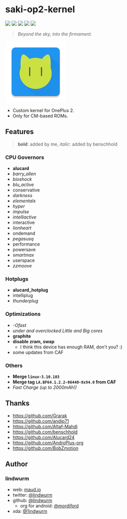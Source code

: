 # saki-op2-kernel

![](https://img.shields.io/badge/oneplus-msm8994-ff69b4.svg?style=flat-square)
![](https://img.shields.io/badge/arch-arm64-blue.svg?style=flat-square) 
![](https://img.shields.io/badge/linux-3.10.103-lightgray.svg?style=flat-square)
![](https://img.shields.io/badge/UBERTC-4.9--kernel-brightgreen.svg?style=flat-square)
![](https://img.shields.io/badge/fastcharge-2000mAh-orange.svg?style=flat-square)


> *Beyond the sky, into the firmament.*

![icon](icon.png)

- Custom kernel for OnePlus 2.
- Only for CM-based ROMs.

## Features

> **bold**: added by me, *italic*: added by benschhold

### CPU Governors

- **alucard**
- *barry_allen*
- *bioshock*
- *blu_active*
- conservative
- *darkness*
- *elementalx*
- *hyper*
- *impulse*
- *intelliactive*
- interactive
- *lionheart*
- ondemand
- *pegasusq*
- performance
- powersave
- *smartmax*
- userspace
- *zzmoove*

### Hotplugs

- **alucard_hotplug**
- intelliplug
- *thunderplug*

### Optimizations

- *-Ofast*
- *under and overclocked Little and Big cores*
- **graphite**
- **disable zram, swap**
    - I think this device has enough RAM, don't you? :)
- some updates from CAF

### Others

- **Merge `linux-3.10.103`**
- **Merge tag `LA.BF64.1.2.2-06440-8x94.0` from CAF**
- *Fast Charge (up to 2000mAh!)*

## Thanks

- https://github.com/Grarak
- https://github.com/andip71
- https://github.com/Altaf-Mahdi
- https://github.com/benschhold
- https://github.com/Alucard24
- https://github.com/AndroPlus-org
- https://github.com/BobZmotion

## Author

### lindwurm

- web: [maud.io](https://maud.io)
- twitter: [@lindwurm](https://twitter.com/lindwurm)
- github: [@lindwurm](https://github.com/lindwurm)
    - org for android: [@mordiford](https://github.com/mordiford)
- xda: [@1indwurm](http://forum.xda-developers.com/member.php?u=6024671)
